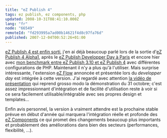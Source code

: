 ```yaml
---
title: "eZ Publish 4"
tags: ez publish, ez components, php
updated: 2008-10-31T08:41:10.000Z
lang: "fr"
node: "66549"
remoteId: "fd293995a7ad00b14621f4d8c97fa76d"
published: 2007-12-04T00:52:26+01:00
---
```


[eZ Publish 4 est enfin sorti](http://ez.no/developer/news/ez_publish_4_0_0_and_ez_flow_1_0_released), j'en ai déjà beaucoup parlé lors de la sortie d'[eZ Publish 4 Alpha1](/post/ez-publish-4-alpha-1-et-beaucoup-d-autres-choses), après le [eZ Publish Developper Day à Paris](/post/ez-publish-developer-day-a-paris-le-31-10-2007) et encore hier avec [mon benchmark entre eZ Publish 3.10 et eZ Publish 4](/post/benchmark-between-ez-publish-4-and-ez-publish-3-10-with-or-without-a-php-opcode-cache) avec différentes configurations de PHP. Maintenant il n'y a plus qu'à l'utiliser. Mais surprise intéressante, l'extension [eZ Flow](http://ez.no/ezflow) annoncée et présentée lors du *developper day* est intégrée à cette version. J'ai regardé avec attention [la vidéo de présentation](http://ez.no/ezflow/ez_flow_product_demonstration) qui reprend grosso modo la démonstration du 31 octobre; c'est assez impressionnant d'intégration et de facilité d'utilisation reste à voir si ce sera facilement utilisable/intégrable avec ses propres design et templates...


Enfin avis personnel, la version à vraiment attendre est la prochaine stable prévue en début d'année qui marquera l'intégration réelle et profonde des [eZ Components](http://ezcomponents.org/) ce qui promet des changements beaucoup plus importants et probablement des améliorations dans bien des secteurs (performances, flexibilité, ...).

